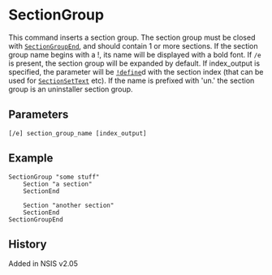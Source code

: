 # SectionGroup

This command inserts a section group. The section group must be closed with [`SectionGroupEnd`][1], and should contain 1 or more sections. If the section group name begins with a !, its name will be displayed with a bold font. If `/e` is present, the section group will be expanded by default. If index_output is specified, the parameter will be [`!define`][2]d with the section index (that can be used for [`SectionSetText`][3] etc). If the name is prefixed with 'un.' the section group is an uninstaller section group.

## Parameters

    [/e] section_group_name [index_output]

## Example

	SectionGroup "some stuff"
		Section "a section"
		SectionEnd

		Section "another section"
		SectionEnd
	SectionGroupEnd

## History

Added in NSIS v2.05

[1]: SectionGroupEnd.md
[2]: !define.md
[3]: SectionSetText.md